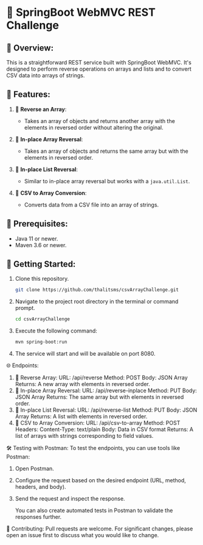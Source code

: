 # 🚀 SpringBoot WebMVC REST Challenge

## 📖 Overview:
This is a straightforward REST service built with SpringBoot WebMVC. It's designed to perform reverse operations on arrays and lists and to convert CSV data into arrays of strings.

## 🌟 Features:

1. 🔄 **Reverse an Array**:
    - Takes an array of objects and returns another array with the elements in reversed order without altering the original.

2. 🔄 **In-place Array Reversal**:
    - Takes an array of objects and returns the same array but with the elements in reversed order.

3. 🔄 **In-place List Reversal**:
    - Similar to in-place array reversal but works with a `java.util.List`.

4. 📄 **CSV to Array Conversion**:
    - Converts data from a CSV file into an array of strings.

## 🔧 Prerequisites:

- Java 11 or newer.
- Maven 3.6 or newer.

## 🚀 Getting Started:

1. Clone this repository.
   ```bash
   git clone https://github.com/thalitsms/csvArrayChallenge.git

2. Navigate to the project root directory in the terminal or command prompt.
   ```bash
   cd csvArrayChallenge
   
3. Execute the following command:
   ```bash
   mvn spring-boot:run
   
4. The service will start and will be available on port 8080.

🌐 Endpoints:
1. 🔄 Reverse Array:
URL: /api/reverse
Method: POST
Body: JSON Array
Returns: A new array with elements in reversed order.
2. 🔄 In-place Array Reversal:
URL: /api/reverse-inplace
Method: PUT
Body: JSON Array
Returns: The same array but with elements in reversed order.
3. 🔄 In-place List Reversal:
URL: /api/reverse-list
Method: PUT
Body: JSON Array
Returns: A list with elements in reversed order.
4. 📄 CSV to Array Conversion:
URL: /api/csv-to-array
Method: POST
Headers: Content-Type: text/plain
Body: Data in CSV format
Returns: A list of arrays with strings corresponding to field values.

🛠 Testing with Postman:
To test the endpoints, you can use tools like Postman:

1. Open Postman.
2. Configure the request based on the desired endpoint (URL, method, headers, and body).
3. Send the request and inspect the response.

    You can also create automated tests in Postman to validate the responses further.


🤝 Contributing:
Pull requests are welcome. For significant changes, please open an issue first to discuss what you would like to change.
